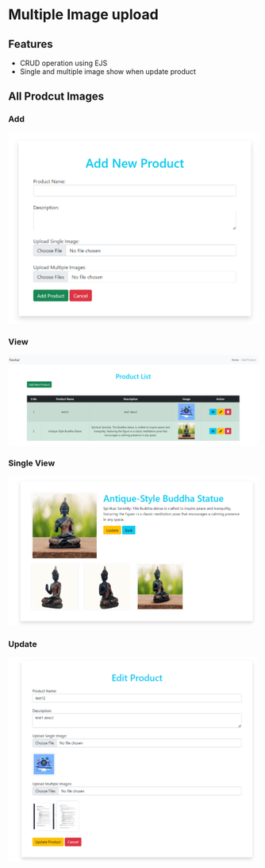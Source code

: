 # Multiple Image upload
## Features
- CRUD operation using EJS
- Single and multiple image show when update product

## All Prodcut Images

### Add
![add-product](./public/add.png)

### View
![view-product](./public/view.png)

### Single View
![single-product](./public/singleView.png)

### Update
![update-product](./public/update.png)